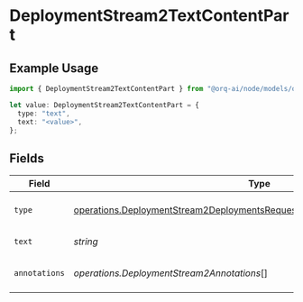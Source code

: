 # DeploymentStream2TextContentPart

## Example Usage

```typescript
import { DeploymentStream2TextContentPart } from "@orq-ai/node/models/operations";

let value: DeploymentStream2TextContentPart = {
  type: "text",
  text: "<value>",
};
```

## Fields

| Field                                                                                                                                                                      | Type                                                                                                                                                                       | Required                                                                                                                                                                   | Description                                                                                                                                                                |
| -------------------------------------------------------------------------------------------------------------------------------------------------------------------------- | -------------------------------------------------------------------------------------------------------------------------------------------------------------------------- | -------------------------------------------------------------------------------------------------------------------------------------------------------------------------- | -------------------------------------------------------------------------------------------------------------------------------------------------------------------------- |
| `type`                                                                                                                                                                     | [operations.DeploymentStream2DeploymentsRequestRequestBodyPrefixMessagesType](../../models/operations/deploymentstream2deploymentsrequestrequestbodyprefixmessagestype.md) | :heavy_check_mark:                                                                                                                                                         | The type of the content part.                                                                                                                                              |
| `text`                                                                                                                                                                     | *string*                                                                                                                                                                   | :heavy_check_mark:                                                                                                                                                         | The text content.                                                                                                                                                          |
| `annotations`                                                                                                                                                              | *operations.DeploymentStream2Annotations*[]                                                                                                                                | :heavy_minus_sign:                                                                                                                                                         | Annotations for the text content.                                                                                                                                          |